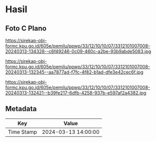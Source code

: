 # Hasil

## Foto C Plano

https://sirekap-obj-formc.kpu.go.id/605e/pemilu/ppwp/33/12/10/10/07/3312101007008-20240313-134328--c6f49246-0c09-460c-a2be-93b9abde5083.jpg

https://sirekap-obj-formc.kpu.go.id/605e/pemilu/ppwp/33/12/10/10/07/3312101007008-20240313-132345--aa7877ad-f7fc-4f82-b1ad-dfe3e42cec6f.jpg

https://sirekap-obj-formc.kpu.go.id/605e/pemilu/ppwp/33/12/10/10/07/3312101007008-20240313-132421--b39fe217-6dfb-4258-937b-e597af2a4382.jpg


## Metadata

| Key        | Value               |
| ---------- | ------------------- |
| Time Stamp | 2024-03-13 14:00:00 |



